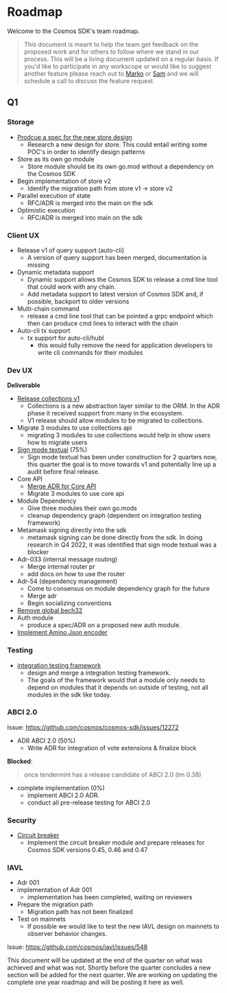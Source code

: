# Roadmap

Welcome to the Cosmos SDK's team roadmap. 

> This document is meant to help the team get feedback on the proposed work and for others to follow where we stand in our process. This will be a living document updated on a regular basis. If you'd like to participate in any workscope or would like to suggest another feature please reach out to [Marko](marko@binary.builders) or [Sam](sam@binary.builders) and we will schedule a call to discuss the feature request. 


## Q1

### Storage
 
- [Prodcue a spec for the new store design](https://github.com/cosmos/cosmos-sdk/issues/12986)
    - Research a new design for store. This could entail writing some POC's in order to identify design patterns
- Store as its own go module
    - Store module should be its own go.mod without a dependency on the Cosmos SDK
- Begin implementation of store v2
    - Identify the migration path from store v1 -> store v2
- Parallel execution of state
    - RFC/ADR is merged into the main on the sdk
- Optimistic execution
    - RFC/ADR is merged into main on the sdk


### Client UX

- Release v1 of query support (auto-cli) 
    - A version of query support has been merged, documentation is missing
- Dynamic metadata support 
    - Dynamic support allows the Cosmos SDK to release a cmd line tool that could work with any chain. 
    - Add metadata support to latest version of Cosmos SDK and, if possible, backport to older versions
- Multi-chain command 
    - release a cmd line tool that can be pointed a grpc endpoint which then can produce cmd lines to interact with the chain
- Auto-cli tx support 
    - tx support for auto-cli/hubl
        - this would fully remove the need for application developers to write cli commands for their modules


### Dev UX

**Deliverable**
- [Release collections v1](https://github.com/cosmos/cosmos-sdk/issues/14300) 
    - Collections is a new abstraction layer similar to the ORM. In the ADR phase it received support from many in the ecosystem. 
    - V1 release should allow modules to be migrated to collections.  
- Migrate 3 modules to use collections api
    - migrating 3 modules to use collections would help in show users how to migrate users
- [Sign mode textual](https://github.com/cosmos/cosmos-sdk/issues/11970) (75%)
    - Sign mode textual has been under construction for 2 quarters now, this quarter the goal is to move towards v1 and potentially line up a audit before final release.
- Core API
    - [Merge ADR for Core API](https://github.com/cosmos/cosmos-sdk/blob/main/docs/architecture/adr-063-core-module-api.md)
    - Migrate 3 modules to use core api
- Module Dependency 
    - Give three modules their own go.mods
    - cleanup dependency graph (dependent on integration testing framework)
- Metamask signing directly into the sdk 
    - metamask signing can be done directly from the sdk. In doing research in Q4 2022, it was identified that sign mode textual was a blocker
- Adr-033 (internal message routing) 
    - Merge internal router pr
    - add docs on how to use the router
- Adr-54 (dependency management) 
    - Come to consensus on module dependency graph for the future
    - Merge adr
    - Begin socializing conventions 
- [Remove global bech32](https://github.com/cosmos/cosmos-sdk/issues/13140) 
- Auth module 
  - produce a spec/ADR on a proposed new auth module. 
- [Implement Amino Json encoder](https://github.com/cosmos/cosmos-sdk/issues/10993)

### Testing

- [integration testing framework](https://github.com/cosmos/cosmos-sdk/issues/14145) 
    - design and merge a integration testing framework. 
    - The goals of the framework would that a module only needs to depend on modules that it depends on outside of testing, not all modules in the sdk like today.


### ABCI 2.0

Issue: https://github.com/cosmos/cosmos-sdk/issues/12272

- ADR ABCI 2.0 (50%)
    - Write ADR for integration of vote extensions & finalize block

**Blocked**:

> once tendermint has a release candidate of ABCI 2.0 (tm 0.38)

- complete implementation (0%)
    - implement ABCI 2.0 ADR. 
    - conduct all pre-release testing for ABCI 2.0

### Security

- [Circuit breaker](https://github.com/cosmos/cosmos-sdk/issues/14226)
    - Implement the circuit breaker module and prepare releases for Cosmos SDK versions 0.45, 0.46 and 0.47


### IAVL

- Adr 001 
- implementation of Adr 001 
    - implementation has been completed, waiting on reviewers
- Prepare the migration path 
    - Migration path has not been finalized
- Test on mainnets 
    - If possible we would like to test the new IAVL design on mainnets to observer behavior changes. 

Issue: https://github.com/cosmos/iavl/issues/548



This document will be updated at the end of the quarter on what was achieved and what was not. Shortly before the quarter concludes a new section will be added for the next quarter. We are working on updating the complete one year roadmap and will be posting it here as well. 
